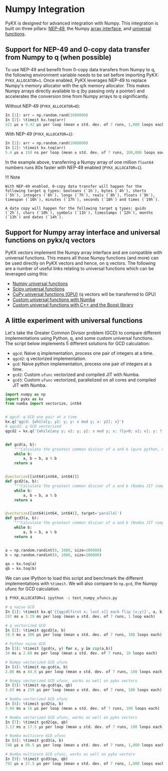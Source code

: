 # Numpy Integration

PyKX is designed for advanced integration with Numpy. 
This integration is built on three pillars: [NEP-49](https://numpy.org/neps/nep-0049.html), the Numpy [array interface](https://numpy.org/doc/stable/reference/arrays.interface.html), and [universal functions](https://numpy.org/doc/stable/reference/ufuncs.html). 

## Support for NEP-49 and 0-copy data transfer from Numpy to q (when possible)

To use NEP-49 and benefit from 0-copy data transfers from Numpy to q, the following environment variable needs to be set before importing PyKX: `PYKX_ALLOCATOR=1`.
Once enabled, PyKX leverages NEP-49 to replace Numpy's memory allocator with the q/k memory allocator. This makes Numpy arrays directly available to q (by passing only a pointer) and accelerates the conversion time from Numpy arrays to q significantly.

Without NEP-49 (`PYKX_ALLOCATOR=0`):
```python
In [1]: arr = np.random.rand(1000000)
In [2]: %timeit kx.toq(arr)
421 µs ± 9.42 µs per loop (mean ± std. dev. of 7 runs, 1,000 loops each)
```

With NEP-49 (`PYKX_ALLOCATOR=1`):
```python
In [1]: arr = np.random.rand(1000000)
In [2]: %timeit kx.toq(arr)
5.4 µs ± 150 ns per loop (mean ± std. dev. of 7 runs, 100,000 loops each)
```

In the example above, transferring a Numpy array of one million `float64` numbers runs 80x faster with NEP-49 enabled (`PYKX_ALLOCATOR=1`).

!!! Note

    With NEP-49 enabled, 0-copy data transfer will happen for the following target q types: booleans (`1h`), bytes (`4h`), shorts (`5h`), integers (`6h`), longs (`7h`), reals (`8h`), floats (`9h`), timespan (`16h`), minutes (`17h`), seconds (`18h`) and times (`19h`).
    
    A data copy will happen for the following target q types: guids (`2h`), chars (`10h`), symbols (`11h`), timestamps (`12h`), months (`13h`) and dates (`14h`).

## Support for Numpy array interface and universal functions on pykx/q vectors

PyKX vectors implement the Numpy array interface and are compatible with universal functions. This means all those Numpy functions (and more) can be used directly on PyKX vectors and hence, on q vectors.
The following are a number of useful links relating to universal functions which can be leveraged using this:

* [Numpy universal functions](https://numpy.org/doc/stable/reference/ufuncs.html#available-ufuncs)
* [Scipy universal functions](https://docs.scipy.org/doc/scipy/reference/special.html#available-functions)
* [CuPy universal functions (GPU)](https://docs.cupy.dev/en/stable/reference/ufunc.html) (q vectors will be transferred to GPU)
* [Custom universal functions with Numba](https://numba.readthedocs.io/en/stable/user/vectorize.html)
* [Custom universal functions with C++ and the Boost library](https://www.boost.org/doc/libs/1_65_1/libs/python/doc/html/numpy/tutorial/ufunc.html)

## A little experiment with universal functions

Let's take the Greater Common Divisor problem (GCD) to compare different implementations using Python, q, and some custom universal functions.
The script below implements 5 different solutions for GCD calculation:

* `qgcd`: Naive q implementation, process one pair of integers at a time.
* `qgcd2`: q vectorized implementation.
* `gcd`: Naive python implementation, process one pair of integers at a time.
* `gcd2`: Custom `ufunc` vectorized and compiled JIT with Numba.
* `gcd3`: Custom `ufunc` vectorized, parallelized on all cores and compiled JIT with Numba.

```python
import numpy as np
import pykx as kx
from numba import vectorize, int64


# qgcd: q GCD one pair at a time
kx.q('qgcd: {while[y; y2: y; y: x mod y; x: y2]; x}')
# qgcd2: q GCD vectorized
qgcd2 = kx.q('{while[any y; x2: y; y2: x mod y; x: ?[y>0; x2; x]; y: ?[y>0; y2; y]]; x}')


def gcd(a, b):
    """Calculate the greatest common divisor of a and b (pure python, one pair at a time)"""
    while b:
        a, b = b, a % b
    return a


@vectorize([int64(int64, int64)])
def gcd2(a, b):
    """Calculate the greatest common divisor of a and b (Numba JIT compilation, vectorized)"""
    while b:
        a, b = b, a % b
    return a


@vectorize([int64(int64, int64)], target='parallel')
def gcd3(a, b):
    """Calculate the greatest common divisor of a and b (Numba JIT compilation, vectorized, multicore parallelism)"""
    while b:
        a, b = b, a % b
    return a


a = np.random.randint(0, 1000, size=100000)
b = np.random.randint(0, 1000, size=100000)

qa = kx.toq(a)
qb = kx.toq(b)
```

We can use IPython to load this script and benchmark the different implementations with `%timeit`. We will also compare to `np.gcd`, the Numpy ufunc for GCD calculation.

```bash
$ PYKX_ALLOCATOR=1 ipython -i test_numpy_ufuncs.py
```

```python
# q naive GCD
In [1]: %timeit kx.q('{{qgcd[first x; last x]} each flip (x;y)}', a, b)
297 ms ± 3.29 ms per loop (mean ± std. dev. of 7 runs, 1 loop each)

# q vectorized GCD
In [2]: %timeit qgcd2(a, b)
19.9 ms ± 306 µs per loop (mean ± std. dev. of 7 runs, 100 loops each)

# Python naive GCD
In [3]: %timeit [gcd(x, y) for x, y in zip(a,b)]
34 ms ± 2.68 ms per loop (mean ± std. dev. of 7 runs, 10 loops each)

# Numpy vectorized GCD ufunc
In [4]: %timeit np.gcd(a, b)
2.86 ms ± 44.6 µs per loop (mean ± std. dev. of 7 runs, 100 loops each)

# Numpy vectorized GCD ufunc, works as well on pykx vectors
In [5]: %timeit np.gcd(qa, qb)
3.03 ms ± 219 µs per loop (mean ± std. dev. of 7 runs, 100 loops each)

# Numba vectorized GCD ufunc
In [6]: %timeit gcd2(a, b)
3.04 ms ± 16 µs per loop (mean ± std. dev. of 7 runs, 100 loops each)

# Numba vectorized GCD ufunc, works as well on pykx vectors
In [7]: %timeit gcd2(qa, qb)
3.13 ms ± 17.5 µs per loop (mean ± std. dev. of 7 runs, 100 loops each)

# Numba multicore GCD ufunc
In [8]: %timeit gcd3(a, b)
748 µs ± 80.5 µs per loop (mean ± std. dev. of 7 runs, 1,000 loops each)

# Numba multicore GCD ufunc, works as well on pykx vectors
In [9]: %timeit gcd3(qa, qb)
792 µs ± 27.5 µs per loop (mean ± std. dev. of 7 runs, 1,000 loops each)
```
